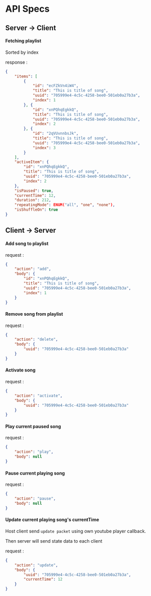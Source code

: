 # API Specs

## Server -> Client

#### Fetching playlist

Sorted by index

response :

```json
{
    "items": [
        {
            "id": "ecFZkVn4iW4",
            "title": "This is title of song",
            "uuid": "705999e4-4c5c-4258-bee0-501eb0a27b3a",
            "index": 1
        }, {
            "id": "xnPQhqEgkkQ",
            "title": "This is title of song",
            "uuid": "705999e4-4c5c-4258-bee0-501eb0a27b3a",
            "index": 2
        }, {
            "id": "2qVUvnnbsJk",
            "title": "This is title of song",
            "uuid": "705999e4-4c5c-4258-bee0-501eb0a27b3a",
            "index": 3
        }
    ],
    "activeItem": {
        "id": "xnPQhqEgkkQ",
        "title": "This is title of song",
        "uuid": "705999e4-4c5c-4258-bee0-501eb0a27b3a",
        "index": 2
    },
    "isPaused": true,
    "currentTime": 12,
    "duration": 212,
    "repeatingMode": ENUM("all", "one", "none"),
    "isShuffleOn": true
}
```


## Client -> Server

#### Add song to playlist

request :

```json
{
    "action": "add",
    "body": {
        "id": "xnPQhqEgkkQ",
        "title": "This is title of song",
        "uuid": "705999e4-4c5c-4258-bee0-501eb0a27b3a",
        "index": 1
    }
}
```

#### Remove song from playlist

request :

```json
{
    "action": "delete",
    "body": {
        "uuid": "705999e4-4c5c-4258-bee0-501eb0a27b3a"
    }
}
```

#### Activate song

request :

```json
{
    "action": "activate",
    "body": {
        "uuid": "705999e4-4c5c-4258-bee0-501eb0a27b3a"
    }
}
```

#### Play current paused song

request :

```json
{
    "action": "play",
    "body": null
}
```

#### Pause current playing song

request :

```json
{
    "action": "pause",
    "body": null
}
```

#### Update current playing song's currentTime

Host client send `update packet` using own youtube player callback.

Then server will send state data to each client

request :

```json
{
    "action": "update",
    "body": {
        "uuid": "705999e4-4c5c-4258-bee0-501eb0a27b3a",
        "currentTime": 12
    }
}
```